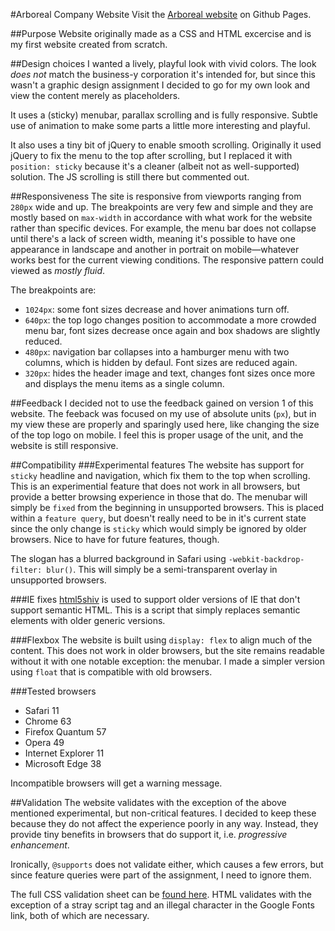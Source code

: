 #Arboreal Company Website
Visit the [Arboreal website](https://spacecakes.github.io/arboreal/) on Github Pages.

##Purpose
Website originally made as a CSS and HTML excercise and is my first website created from scratch.

##Design choices
I wanted a lively, playful look with vivid colors. The look *does not* match the business-y corporation it's intended for, but since this wasn't a graphic design assignment I decided to go for my own look and view the content merely as placeholders.

It uses a (sticky) menubar, parallax scrolling and is fully responsive. Subtle use of animation to make some parts a little more interesting and playful.

It also uses a tiny bit of jQuery to enable smooth scrolling. Originally it used jQuery to fix the menu to the top after scrolling, but I replaced it with `position: sticky` because it's a cleaner (albeit not as well-supported) solution. The JS scrolling is still there but commented out.

##Responsiveness
The site is responsive from viewports ranging from `280px` wide and up. The breakpoints are very few and simple and they are mostly based on `max-width` in accordance with what work for the website rather than specific devices. For example, the menu bar does not collapse until there's a lack of screen width, meaning it's possible to have one appearance in landscape and another in portrait on mobile—whatever works best for the current viewing conditions. The responsive pattern could viewed as _mostly fluid_.

The breakpoints are:

* `1024px`: some font sizes decrease and hover animations turn off.
* `640px`: the top logo changes position to accommodate a more crowded menu bar, font sizes decrease once again and box shadows are slightly reduced.
* `480px`: navigation bar collapses into a hamburger menu with two columns, which is hidden by defaul. Font sizes are reduced again.
* `320px`: hides the header image and text, changes font sizes once more and displays the menu items as a single column.

##Feedback
I decided not to use the feedback gained on version 1 of this website. The feeback was focused on my use of absolute units (`px`), but in my view these are properly and sparingly used here, like changing the size of the top logo on mobile. I feel this is proper usage of the unit, and the website is still responsive.

##Compatibility
###Experimental features
The website has support for `sticky` headline and navigation, which fix them to the top when scrolling. This is an experimential feature that does not work in all browsers, but provide a better browsing experience in those that do. The menubar will simply be `fixed` from the beginning in unsupported browsers. This is placed within a `feature query`, but doesn't really need to be in it's current state since the only change is `sticky` which would simply be ignored by older browsers. Nice to have for future features, though. 

The slogan has a blurred background in Safari using `-webkit-backdrop-filter: blur()`. This will simply be a semi-transparent overlay in unsupported browsers.

###IE fixes
[html5shiv](https://github.com/aFarkas/html5shiv) is used to support older versions of IE that don't support semantic HTML. This is a script that simply replaces semantic elements with older generic versions.  

###Flexbox
The website is built using `display: flex` to align much of the content. This does not work in older browsers, but the site remains readable without it with one notable exception: the menubar. I made a simpler version using `float` that is compatible with old browsers.

###Tested browsers
* Safari 11
* Chrome 63
* Firefox Quantum 57
* Opera 49
* Internet Explorer 11
* Microsoft Edge 38

Incompatible browsers will get a warning message. 


##Validation
The website validates with the exception of the above mentioned experimental, but non-critical features. I decided to keep these because they do not affect the experience poorly in any way. Instead, they provide tiny benefits in browsers that do support it, i.e. _progressive enhancement_.

Ironically, `@supports` does not validate either, which causes a few errors, but since feature queries were part of the assignment, I need to ignore them.

The full CSS validation sheet can be [found here](https://jigsaw.w3.org/css-validator/validator?uri=https%3A%2F%2Fspacecakes.github.io%2Farboreal%2F&profile=css3&usermedium=all&warning=1&vextwarning=&lang=sv). HTML validates with the exception of a stray script tag and an illegal character in the Google Fonts link, both of which are necessary. 